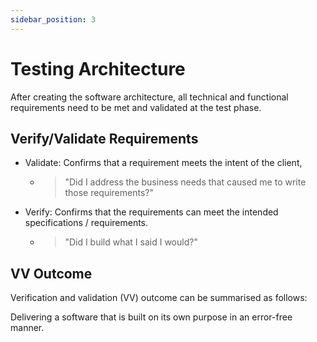 ```yaml
---
sidebar_position: 3
---
```


# Testing Architecture
After creating the software architecture, all technical and functional requirements need to be met and validated at the test phase.

## Verify/Validate Requirements
- Validate: Confirms that a requirement meets the intent of the client,
  - > "Did I address the business needs that caused me to write those requirements?"
- Verify: Confirms that the requirements can meet the intended specifications / requirements.
  - > "Did I build what I said I would?"
## VV Outcome
Verification and validation (VV) outcome can be summarised as follows: <br/>


<div className="div-note div-fill-note div-font-larger">Delivering a software that is built on its own purpose in an error-free manner.</div>
